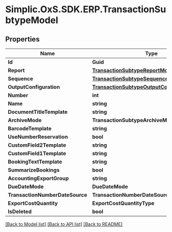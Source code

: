 # Simplic.OxS.SDK.ERP.TransactionSubtypeModel

## Properties

Name | Type | Description | Notes
------------ | ------------- | ------------- | -------------
**Id** | **Guid** |  | [optional] 
**Report** | [**TransactionSubtypeReportModel**](TransactionSubtypeReportModel.md) |  | [optional] 
**Sequence** | [**TransactionSubtypeSequenceModel**](TransactionSubtypeSequenceModel.md) |  | [optional] 
**OutputConfiguration** | [**TransactionSubtypeOutputConfigurationModel**](TransactionSubtypeOutputConfigurationModel.md) |  | [optional] 
**Number** | **int** |  | [optional] 
**Name** | **string** |  | [optional] 
**DocumentTitleTemplate** | **string** |  | [optional] 
**ArchiveMode** | **TransactionSubtypeArchiveMode** |  | [optional] 
**BarcodeTemplate** | **string** |  | [optional] 
**UseNumberReservation** | **bool** |  | [optional] 
**CustomField2Template** | **string** |  | [optional] 
**CustomField1Template** | **string** |  | [optional] 
**BookingTextTemplate** | **string** |  | [optional] 
**SummarizeBookings** | **bool** |  | [optional] 
**AccountingExportGroup** | **string** |  | [optional] 
**DueDateMode** | **DueDateMode** |  | [optional] 
**TransactionNumberDateSource** | **TransactionNumberDateSourceType** |  | [optional] 
**ExportCostQuantity** | **ExportCostQuantityType** |  | [optional] 
**IsDeleted** | **bool** |  | [optional] 

[[Back to Model list]](../README.md#documentation-for-models) [[Back to API list]](../README.md#documentation-for-api-endpoints) [[Back to README]](../README.md)

